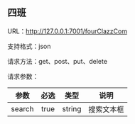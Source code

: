 ## 四班

URL：http://127.0.0.1:7001/fourClazzCom

支持格式：json

请求方法：get、post、put、delete

请求参数：

参数| 必选 | 类型 | 说明
:-: | :-: | :-: | :-: 
search | true | string | 搜索文本框